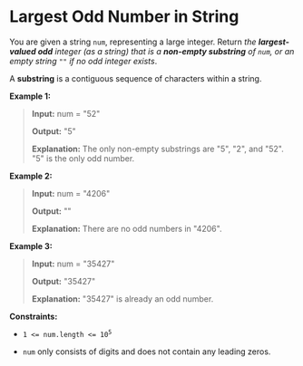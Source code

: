 # Largest Odd Number in String

You are given a string <code>num</code>, representing a large integer. Return *the **largest-valued odd** integer (as a string) that is a **non-empty substring** of *<code>num</code>*, or an empty string *<code>""</code>* if no odd integer exists*.

A **substring** is a contiguous sequence of characters within a string.


**Example 1:**
>
> **Input:** num = "52"
>
> **Output:** "5"
>
> **Explanation:** The only non-empty substrings are "5", "2", and "52". "5" is the only odd number.

**Example 2:**
>
> **Input:** num = "4206"
>
> **Output:** ""
>
> **Explanation:** There are no odd numbers in "4206".

**Example 3:**
>
> **Input:** num = "35427"
>
> **Output:** "35427"
>
> **Explanation:** "35427" is already an odd number.


**Constraints:**

- <code>1 &lt;= num.length &lt;= 10<sup>5</sup></code>

- <code>num</code> only consists of digits and does not contain any leading zeros.
